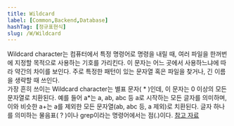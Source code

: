 ```yaml
---
title: Wildcard
label: [Common,Backend,Database]
hashTag: [정규표현식]
slug: /W/Wildcard
---
```

<p>Wildcard character는 컴퓨터에서 특정 명령어로 명령을 내릴 때, 여러 파일을 한꺼번에 지정할 목적으로 사용하는 기호를 가리킨다. 이 문자는 어느 곳에서 사용하느냐에 따라 약간의 차이를 보인다. 주로 특정한 패턴이 있는 문자열 혹은 파일을 찾거나, 긴 이름을 생략할 때 쓰인다.<br />
가장 흔히 쓰이는 Wildcard character는 별표 문자( * )인데, 이 문자는 0 이상의 모든 문자열로 치환된다. 예를 들어 a*는 a, ab, abc 등 a로 시작하는 모든 글자를 의미하며, 이와 비슷한 a+는 a를 제외한 모든 문자열(ab, abc 등, a 제외)로 치환된다. 글자 하나를 의미하는 물음표( ? )이나 grep이라는 명령어에서는 점(.)이다.  <a href="https://ko.wikipedia.org/wiki/%EC%99%80%EC%9D%BC%EB%93%9C%EC%B9%B4%EB%93%9C_%EB%AC%B8%EC%9E%90">참고 자료</a></p>
